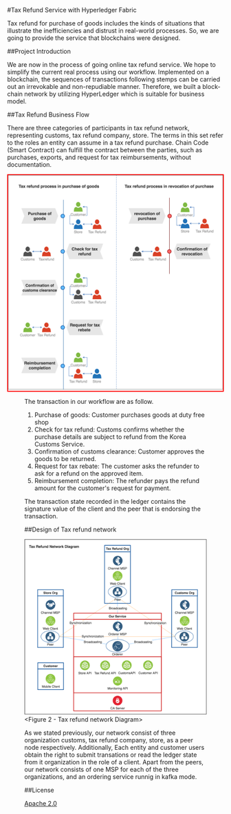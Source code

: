 #Tax Refund Service with Hyperledger Fabric

Tax refund for purchase of goods includes the kinds of situations that illustrate the inefficiencies and distrust in real-world processes. So, we are going to provide the service that blockchains were designed.

##Project Introduction

We are now in the process of going online tax refund service. We hope to simplify the current real process using our workflow. Implemented on a blockchain, the sequences of transactions following stemps can be carried out an irrevokable and non-repudiable manner. Therefore, we built a block-chain network by utilizing HyperLedger which is suitable for business model.

##Tax Refund Business Flow

There are three categories of participants in tax refund network, representing customs, tax refund company, store. The terms in this set refer to the roles an entity can assume in a tax refund purchase. Chain Code (Smart Contract) can fulfill the contract between the parties, such as purchases, exports, and request for tax reimbursements, without documentation. 

<div style='border: 2px solid #f00;'>
  <img width="800" src="./images/tax_refund_flow.png">
</div>
<Figure 1 - Tax refund process>

The transaction in our workflow are as follow.

1. Purchase of goods: Customer purchases goods at duty free shop		 
2. Check for tax refund: Customs confirms whether the purchase details are subject to refund from the Korea Customs Service. 
3. Confirmation of customs clearance: Customer approves the goods to be returned. 
4. Request for tax rebate: The customer asks the refunder to ask for a refund on the approved item. 
5. Reimbursement completion: The refunder pays the refund amount for the customer's request for payment. 

The transaction state recorded in the ledger contains the signature value of the client and the peer that is endorsing the transaction.


##Design of Tax refund network

![Alt text](./images/whole_process.png)
    <Figure 2 - Tax refund network Diagram>
    
 As we stated previously, our network consist of three organization customs, tax refund company, store, as a peer node respectively. Additionally, Each entity and customer users obtain the right to submit transations or read the ledger state from it organization in the role of a client. Apart from the peers, our network consists of one MSP for each of the three organizations, and an ordering service runnig in kafka mode. 

##License


[Apache 2.0](https://github.com/path)